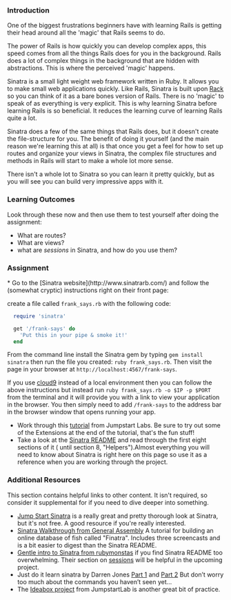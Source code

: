### Introduction
One of the biggest frustrations beginners have with learning Rails is getting their head around all the 'magic' that Rails seems to do.

The power of Rails is how quickly you can develop complex apps, this speed comes from all the things Rails does for you in the background. Rails does a lot of complex things in the background that are hidden with abstractions. This is where the perceived 'magic' happens.

Sinatra is a small light weight web framework written in Ruby. It allows you to make small web applications quickly. Like Rails, Sinatra is built upon [Rack](http://rack.github.io/) so you can think of it as a bare bones version of Rails. There is no 'magic' to speak of as everything is very explicit. This is why learning Sinatra before learning Rails is so beneficial. It reduces the learning curve of learning Rails quite a lot.

Sinatra does a few of the same things that Rails does, but it doesn't create the file-structure for you.  The benefit of doing it yourself (and the main reason we're learning this at all) is that once you get a feel for how to set up routes and organize your views in Sinatra, the complex file structures and methods in Rails will start to make a whole lot more sense.

There isn't a whole lot to Sinatra so you can learn it pretty quickly, but as you will see you can build very impressive apps with it.

### Learning Outcomes
Look through these now and then use them to test yourself after doing the assignment:

* What are routes?
* What are views?
* what are _sessions_ in Sinatra, and how do you use them?

### Assignment

<div class="lesson-content__panel" markdown="1">
* Go to the [Sinatra website](http://www.sinatrarb.com/) and follow the (somewhat cryptic) instructions right on their front page:

create a file called `frank_says.rb` with the following code:

~~~ruby
  require 'sinatra'

  get '/frank-says' do
    'Put this in your pipe & smoke it!'
  end
~~~

From the command line install the Sinatra gem by typing `gem install sinatra` then run the file you created: `ruby frank_says.rb`. Then visit the page in your browser at `http://localhost:4567/frank-says`.

If you use [cloud9](https://c9.io) instead of a local environment then you can follow the above instructions but instead run `ruby frank_says.rb -o $IP -p $PORT` from the terminal and it will provide you with a link to view your application in the browser. You then simply need to add `/frank-says` to the address bar in the browser window that opens running your app.

* Work through this [tutorial](http://tutorials.jumpstartlab.com/projects/web_guesser.html) from Jumpstart Labs. Be sure to try out some of the Extensions at the end of the tutorial, that's the fun stuff!
* Take a look at the [Sinatra README](http://www.sinatrarb.com/intro.html) and read through the first eight sections of it ( until section 8, "Helpers").Almost everything you will need to know about Sinatra is right here on this page so use it as a reference when you are working through the project.

</div>

### Additional Resources
This section contains helpful links to other content. It isn't required, so consider it supplemental for if you need to dive deeper into something.

* [Jump Start Sinatra](https://www.sitepoint.com/store/jump-start-sinatra/) is a really great and pretty thorough look at Sinatra, but it's not free.  A good resource if you're really interested.
* [Sinatra Walkthrough from General Assembly](https://github.com/ga-wdi-lessons/sinatra-walkthrough) A tutorial for building an online database of fish called "Finatra". Includes three screencasts and is a bit easier to digest than the Sinatra README.  
* [Gentle intro to Sinatra from rubymonstas](http://webapps-for-beginners.rubymonstas.org/sinatra.html) if you find Sinatra README too overwhelming. Their section on [sessions](http://webapps-for-beginners.rubymonstas.org/sessions.html) will be helpful in the upcoming project.
* Just do it learn sinatra by Darren Jones [Part 1](https://www.sitepoint.com/just-do-it-learn-sinatra-i/) and [Part 2](https://www.sitepoint.com/just-do-it-learn-sinatra-ii-2/) But don’t worry too much about the commands you haven’t seen yet… 
* The [Ideabox project](http://tutorials.jumpstartlab.com/projects/idea_box.html) from JumpstartLab is another great bit of practice.
